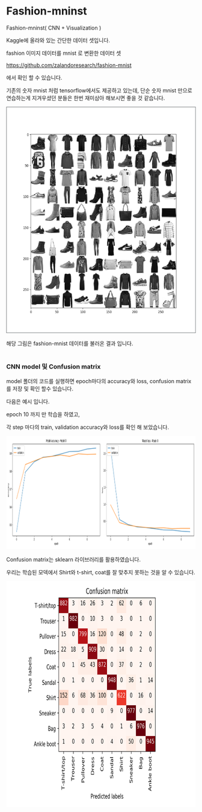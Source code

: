 # Fashion-mninst
Fashion-mninst( CNN + Visualization )

Kaggle에 올라와 있는 간단한 데이터 셋입니다. 

fashion 이미지 데이터를  mnist 로 변환한 데이터 셋

https://github.com/zalandoresearch/fashion-mnist

에서 확인 할 수 있습니다. 

기존의 숫자 mnist 처럼 tensorflow에서도 제공하고 있는데, 단순 숫자 mnist 만으로 연습하는게 지겨우셨던 분들은 한번 재미삼아 해보시면 좋을 것 같습니다.


<p align="center">
<img height="600" src="https://github.com/MAKU315/Fashion-mninst/blob/master/img/fashoin-mnist.PNG" />
</p>


해당 그림은 fashion-mnist 데이터를 불러온 결과 입니다.


#
### CNN model 및 Confusion matrix
model 폴더의 코드를 실행하면 epoch마다의 accuracy와 loss, confusion matrix를 저장 및 확인 할수 있습니다. 

다음은 예시 입니다.

epoch 10 까지 만 학습을 하였고, 

각 step 마다의 train, validation accuracy와 loss를 확인 해 보았습니다. 

<p align="center">
<img height="300" src="https://github.com/MAKU315/Fashion-mninst/blob/master/img/Model%2004.png" />
</p>


Confusion matrix는 sklearn 라이브러리를 활용하였습니다. 

우리는 학습된 모덱에서 Shirt와 t-shirt, coat를 잘 맞추지 못하는 것을 알 수 있습니다. 

<p align="center">
<img height="600" src="https://github.com/MAKU315/Fashion-mninst/blob/master/img/Confusion%20matrix4.png" />
</p>
